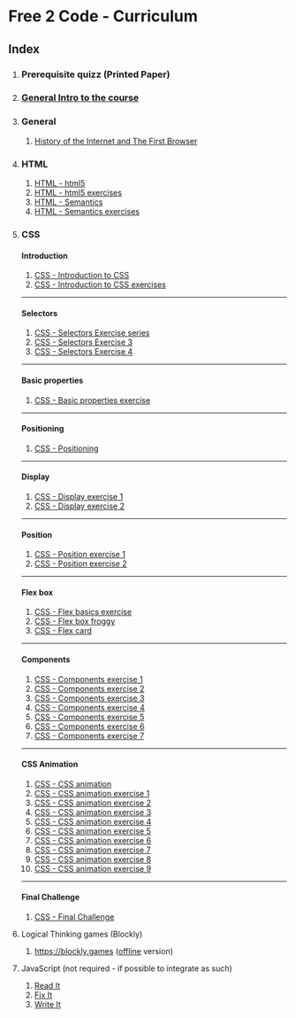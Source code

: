 # Free 2 Code - Curriculum

## Index

1. ### Prerequisite quizz (Printed Paper)

1. ### [General Intro to the course](./0.GENERAL/General-Introduction.md)

1. ### General

	1. [History of the Internet and The First Browser](./0.GENERAL/Background.md)

1. ### HTML
	1. [HTML - html5](./1.HTML/2.HTML5.md)
	1. [HTML - html5 exercises](./1.HTML/exercises/Intro)
	1. [HTML - Semantics](./1.HTML/3.Semantics.md)
	1. [HTML - Semantics exercises](./1.HTML/exercises/Semantics)

1. ### CSS
	
	#### Introduction
	1. [CSS - Introduction to CSS](./2.CSS/0.INTRODUCTION-TO-CSS/readme.md)
	1. [CSS - Introduction to CSS exercises](./2.CSS/0.INTRODUCTION-TO-CSS/exercises.md)
	----
	#### Selectors
	1. [CSS - Selectors Exercise series](./2.CSS/1.SELECTORS/exercises.md)
	1. [CSS - Selectors Exercise 3](./2.CSS/1.SELECTORS/exercise-3/exercise.md)
	1. [CSS - Selectors Exercise 4](./2.CSS/1.SELECTORS/exercise-4)
	----
	#### Basic properties
	1. [CSS - Basic properties exercise](./2.CSS/2.BASIC-PROPERTIES/readme.md)
	----
	#### Positioning
	1. [CSS - Positioning](./2.CSS/3.POSITIONING/readme.md)
	----
	#### Display
	1. [CSS - Display exercise 1](./2.CSS/3.POSITIONING/1.display/exercise-01.md)
	1. [CSS - Display exercise 2](./2.CSS/3.POSITIONING/1.display/exercise-02.md)
	----
	#### Position
	1. [CSS - Position exercise 1](./2.CSS/3.POSITIONING/2.position/exercise-1.md)
	1. [CSS - Position exercise 2](./2.CSS/3.POSITIONING/2.position/exercise-2.md)
	----
	#### Flex box
	1. [CSS - Flex basics exercise](./2.CSS/3.POSITIONING/3.flex/1.flex-basics/exercise.md)
	1. [CSS - Flex box froggy](./2.CSS/3.POSITIONING/3.flex/2.flexboxfroggy)
	1. [CSS - Flex card](./2.CSS/3.POSITIONING/3.flex/3.flex-card/exercise.md)
	----
	#### Components
	1. [CSS - Components exercise 1](./2.CSS/3.POSITIONING/4.components/exercise-1.md)
	1. [CSS - Components exercise 2](./2.CSS/3.POSITIONING/4.components/exercise-2.md)
	1. [CSS - Components exercise 3](./2.CSS/3.POSITIONING/4.components/exercise-3.md)
	1. [CSS - Components exercise 4](./2.CSS/3.POSITIONING/4.components/exercise-4.md)
	1. [CSS - Components exercise 5](./2.CSS/3.POSITIONING/4.components/exercise-5.md)
	1. [CSS - Components exercise 6](./2.CSS/3.POSITIONING/4.components/exercise-6.md)
	1. [CSS - Components exercise 7](./2.CSS/3.POSITIONING/4.components/exercise-7.md)
	----
	#### CSS Animation
	1. [CSS - CSS animation](./2.CSS/4.CSS-ANIMATIONS/readme.md)
	1. [CSS - CSS animation exercise 1](./2.CSS/4.CSS-ANIMATIONS/exercise-01/exercise.md)
	1. [CSS - CSS animation exercise 2](./2.CSS/4.CSS-ANIMATIONS/exercise-02/exercise.md)
	1. [CSS - CSS animation exercise 3](./2.CSS/4.CSS-ANIMATIONS/exercise-03/exercise.md)
	1. [CSS - CSS animation exercise 4](./2.CSS/4.CSS-ANIMATIONS/exercise-04/exercise.md)
	1. [CSS - CSS animation exercise 5](./2.CSS/4.CSS-ANIMATIONS/exercise-05/exercise.md)
	1. [CSS - CSS animation exercise 6](./2.CSS/4.CSS-ANIMATIONS/exercise-06/exercise.md)
	1. [CSS - CSS animation exercise 7](./2.CSS/4.CSS-ANIMATIONS/exercise-07/exercise.md)
	1. [CSS - CSS animation exercise 8](./2.CSS/4.CSS-ANIMATIONS/exercise-08/exercise.md)
	1. [CSS - CSS animation exercise 9](./2.CSS/4.CSS-ANIMATIONS/exercise-09/exercise.md)
	----
	#### Final Challenge
	1. [CSS - Final Challenge](./2.CSS/5.FINAL-CHALLENGE/readme.md)
		

1. Logical Thinking games (Blockly)
	1. https://blockly.games ([offline](https://github.com/google/blockly-games/wiki/Offline) version)
	
	
1. JavaScript (not required - if possible to integrate as such)
	1. [Read It](./3.JS/01-Read-It)
	2. [Fix It](./3.JS/02-Fix-It)
	3. [Write It](./3.JS/03-Write-It)


